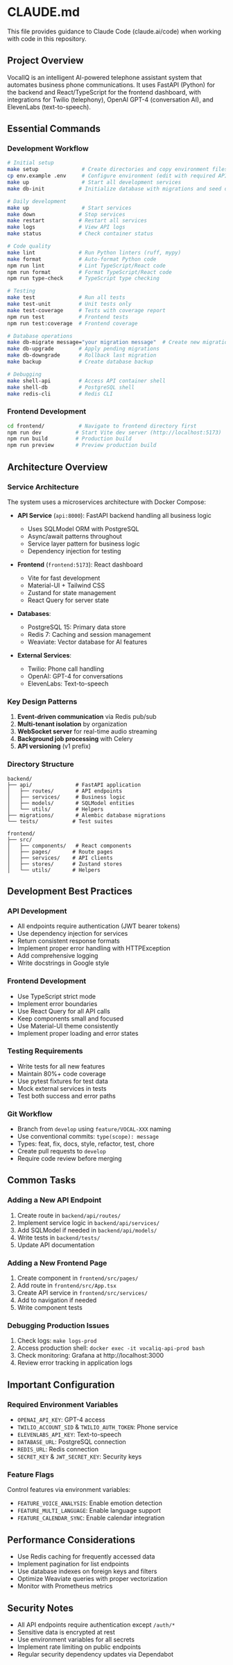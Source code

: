# CLAUDE.md

This file provides guidance to Claude Code (claude.ai/code) when working with code in this repository.

## Project Overview

VocalIQ is an intelligent AI-powered telephone assistant system that automates business phone communications. It uses FastAPI (Python) for the backend and React/TypeScript for the frontend dashboard, with integrations for Twilio (telephony), OpenAI GPT-4 (conversation AI), and ElevenLabs (text-to-speech).

## Essential Commands

### Development Workflow
```bash
# Initial setup
make setup              # Create directories and copy environment files
cp env.example .env     # Configure environment (edit with required API keys)
make up                 # Start all development services
make db-init           # Initialize database with migrations and seed data

# Daily development
make up                 # Start services
make down              # Stop services
make restart           # Restart all services
make logs              # View API logs
make status            # Check container status

# Code quality
make lint              # Run Python linters (ruff, mypy)
make format            # Auto-format Python code
npm run lint           # Lint TypeScript/React code
npm run format         # Format TypeScript/React code
npm run type-check     # TypeScript type checking

# Testing
make test              # Run all tests
make test-unit         # Unit tests only
make test-coverage     # Tests with coverage report
npm run test           # Frontend tests
npm run test:coverage  # Frontend coverage

# Database operations
make db-migrate message="your migration message"  # Create new migration
make db-upgrade        # Apply pending migrations
make db-downgrade      # Rollback last migration
make backup            # Create database backup

# Debugging
make shell-api         # Access API container shell
make shell-db          # PostgreSQL shell
make redis-cli         # Redis CLI
```

### Frontend Development
```bash
cd frontend/           # Navigate to frontend directory first
npm run dev           # Start Vite dev server (http://localhost:5173)
npm run build         # Production build
npm run preview       # Preview production build
```

## Architecture Overview

### Service Architecture
The system uses a microservices architecture with Docker Compose:

- **API Service** (`api:8000`): FastAPI backend handling all business logic
  - Uses SQLModel ORM with PostgreSQL
  - Async/await patterns throughout
  - Service layer pattern for business logic
  - Dependency injection for testing

- **Frontend** (`frontend:5173`): React dashboard
  - Vite for fast development
  - Material-UI + Tailwind CSS
  - Zustand for state management
  - React Query for server state

- **Databases**:
  - PostgreSQL 15: Primary data store
  - Redis 7: Caching and session management
  - Weaviate: Vector database for AI features

- **External Services**:
  - Twilio: Phone call handling
  - OpenAI: GPT-4 for conversations
  - ElevenLabs: Text-to-speech

### Key Design Patterns
1. **Event-driven communication** via Redis pub/sub
2. **Multi-tenant isolation** by organization
3. **WebSocket server** for real-time audio streaming
4. **Background job processing** with Celery
5. **API versioning** (v1 prefix)

### Directory Structure
```
backend/
├── api/              # FastAPI application
│   ├── routes/       # API endpoints
│   ├── services/     # Business logic
│   ├── models/       # SQLModel entities
│   └── utils/        # Helpers
├── migrations/       # Alembic database migrations
└── tests/           # Test suites

frontend/
├── src/
│   ├── components/   # React components
│   ├── pages/       # Route pages
│   ├── services/    # API clients
│   ├── stores/      # Zustand stores
│   └── utils/       # Helpers
```

## Development Best Practices

### API Development
- All endpoints require authentication (JWT bearer tokens)
- Use dependency injection for services
- Return consistent response formats
- Implement proper error handling with HTTPException
- Add comprehensive logging
- Write docstrings in Google style

### Frontend Development
- Use TypeScript strict mode
- Implement error boundaries
- Use React Query for all API calls
- Keep components small and focused
- Use Material-UI theme consistently
- Implement proper loading and error states

### Testing Requirements
- Write tests for all new features
- Maintain 80%+ code coverage
- Use pytest fixtures for test data
- Mock external services in tests
- Test both success and error paths

### Git Workflow
- Branch from `develop` using `feature/VOCAL-XXX` naming
- Use conventional commits: `type(scope): message`
- Types: feat, fix, docs, style, refactor, test, chore
- Create pull requests to `develop`
- Require code review before merging

## Common Tasks

### Adding a New API Endpoint
1. Create route in `backend/api/routes/`
2. Implement service logic in `backend/api/services/`
3. Add SQLModel if needed in `backend/api/models/`
4. Write tests in `backend/tests/`
5. Update API documentation

### Adding a New Frontend Page
1. Create component in `frontend/src/pages/`
2. Add route in `frontend/src/App.tsx`
3. Create API service in `frontend/src/services/`
4. Add to navigation if needed
5. Write component tests

### Debugging Production Issues
1. Check logs: `make logs-prod`
2. Access production shell: `docker exec -it vocaliq-api-prod bash`
3. Check monitoring: Grafana at http://localhost:3000
4. Review error tracking in application logs

## Important Configuration

### Required Environment Variables
- `OPENAI_API_KEY`: GPT-4 access
- `TWILIO_ACCOUNT_SID` & `TWILIO_AUTH_TOKEN`: Phone service
- `ELEVENLABS_API_KEY`: Text-to-speech
- `DATABASE_URL`: PostgreSQL connection
- `REDIS_URL`: Redis connection
- `SECRET_KEY` & `JWT_SECRET_KEY`: Security keys

### Feature Flags
Control features via environment variables:
- `FEATURE_VOICE_ANALYSIS`: Enable emotion detection
- `FEATURE_MULTI_LANGUAGE`: Enable language support
- `FEATURE_CALENDAR_SYNC`: Enable calendar integration

## Performance Considerations
- Use Redis caching for frequently accessed data
- Implement pagination for list endpoints
- Use database indexes on foreign keys and filters
- Optimize Weaviate queries with proper vectorization
- Monitor with Prometheus metrics

## Security Notes
- All API endpoints require authentication except `/auth/*`
- Sensitive data is encrypted at rest
- Use environment variables for all secrets
- Implement rate limiting on public endpoints
- Regular security dependency updates via Dependabot